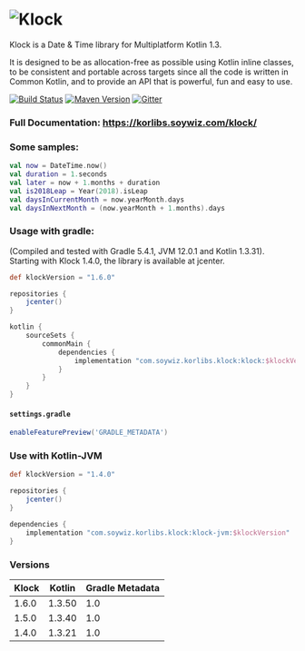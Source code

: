 # ![Klock](/assets/klock_256.png)

Klock is a Date & Time library for Multiplatform Kotlin 1.3.

It is designed to be as allocation-free as possible using Kotlin inline classes,
to be consistent and portable across targets since all the code is written in Common Kotlin,
and to provide an API that is powerful, fun and easy to use.

[![Build Status](https://travis-ci.org/korlibs/klock.svg?branch=master)](https://travis-ci.org/korlibs/klock)
[![Maven Version](https://img.shields.io/github/tag/korlibs/klock.svg?style=flat&label=maven)](http://search.maven.org/#search%7Cga%7C1%7Ca%3A%22klock%22)
[![Gitter](https://img.shields.io/gitter/room/korlibs/korlibs.svg)](https://gitter.im/korlibs/Lobby)

### Full Documentation: <https://korlibs.soywiz.com/klock/>

### Some samples:

```kotlin
val now = DateTime.now()
val duration = 1.seconds
val later = now + 1.months + duration
val is2018Leap = Year(2018).isLeap
val daysInCurrentMonth = now.yearMonth.days
val daysInNextMonth = (now.yearMonth + 1.months).days
```

### Usage with gradle:

(Compiled and tested with Gradle 5.4.1, JVM 12.0.1 and Kotlin 1.3.31).
Starting with Klock 1.4.0, the library is available at jcenter.

```groovy
def klockVersion = "1.6.0"

repositories {
    jcenter()
}

kotlin {
    sourceSets {
        commonMain {
            dependencies {
                implementation "com.soywiz.korlibs.klock:klock:$klockVersion" // Common 
            }
        }
    }
}
```

#### `settings.gradle`

```groovy
enableFeaturePreview('GRADLE_METADATA')
```

### Use with Kotlin-JVM

```groovy
def klockVersion = "1.4.0"

repositories {
    jcenter()
}

dependencies {
    implementation "com.soywiz.korlibs.klock:klock-jvm:$klockVersion"
}
```

### Versions

| Klock  | Kotlin | Gradle Metadata  |
|--------|--------|------------------|
| 1.6.0  | 1.3.50 | 1.0              |
| 1.5.0  | 1.3.40 | 1.0              |
| 1.4.0  | 1.3.21 | 1.0              |

